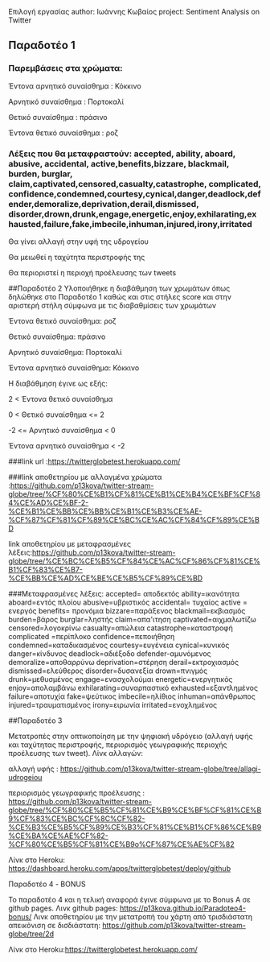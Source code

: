 
Επιλογή εργασίας
author: Ιωάννης Κωβαίος
project: Sentiment Analysis on Twitter
## Παραδοτέο 1

### Παρεμβάσεις στα χρώματα:

Έντονα αρνητικό συναίσθημα : Κόκκινο

Αρνητικό συναίσθημα : Πορτοκαλί

Θετικό συναίσθημα : πράσινο

Έντονα θετικό συναίσθημα : ροζ

### Λέξεις που θα μεταφραστούν: accepted, ability, aboard, abusive, accidental, active,benefits,bizzare, blackmail, burden, burglar, claim,captivated,censored,casualty,catastrophe, complicated, confidence,condemned,courtesy,cynical,danger,deadlock,defender,demoralize,deprivation,derail,dismissed, disorder,drown,drunk,engage,energetic,enjoy,exhilarating,exhausted,failure,fake,imbecile,inhuman,injured,irony,irritated
Θα γίνει αλλαγή στην υφή της υδρογείου

Θα μειωθεί η ταχύτητα περιστροφής της

Θα περιοριστεί η περιοχή προέλευσης των tweets

##Παραδοτέο 2
Υλοποιήθηκε η διαβάθμηση των χρωμάτων όπως δηλώθηκε στο Παραδοτέο 1 καθώς και στις στήλες score και στην αριστερή στήλη
σύμφωνα με τις διαβαθμίσεις των χρωμάτων

Έντονα θετικό συναίσθημα: ροζ

Θετικό συναίσθημα: πράσινο

Αρνητικό συναίσθημα: Πορτοκαλί

Έντονα αρνητικό συναίσθημα: Κόκκινο

Η διαβάθμηση έγινε ως εξής:

2 < Έντονα θετικό συναίσθημα

0 < Θετικό συναίσθημα <= 2

-2 <= Αρνητικό συναίσθημα < 0

Έντονα αρνητικό συναίσθημα < -2


###link url :https://twitterglobetest.herokuapp.com/

###link αποθετηρίου με αλλαγμένα χρώματα :https://github.com/p13kova/twitter-stream-globe/tree/%CF%80%CE%B1%CF%81%CE%B1%CE%B4%CE%BF%CF%84%CE%AD%CE%BF-2-%CE%B1%CE%BB%CE%BB%CE%B1%CE%B3%CE%AE-%CF%87%CF%81%CF%89%CE%BC%CE%AC%CF%84%CF%89%CE%BD

link αποθετηρίου με μεταφρασμένες λέξεις:https://github.com/p13kova/twitter-stream-globe/tree/%CE%BC%CE%B5%CF%84%CE%AC%CF%86%CF%81%CE%B1%CF%83%CE%B7-%CE%BB%CE%AD%CE%BE%CE%B5%CF%89%CE%BD

###Μεταφρασμένες λέξεις:
accepted= αποδεκτός
 ability=ικανότητα
 aboard=εντός πλοίου
 abusive=υβριστικός
 accidental= τυχαίος
 active = ενεργός
benefits= προνόμια
bizzare=παράξενος
 blackmail=εκβιασμός
 burden=βάρος
 burglar=ληστής
 claim=απα'ιτηση
captivated=αιχμαλωτίζω
censored=λογοκρίνω
casualty=απώλεια
catastrophe=καταστροφή
 complicated =περίπλοκο
confidence=πεποιήθηση
condemned=καταδικασμένος
courtesy=ευγένεια
cynical=κυνικός
danger=κίνδυνος
deadlock=αδιέξοδο
defender-αμυνόμενος
demoralize=αποθαρρύνω
deprivation=στέρηση
derail=εκτροχιασμός
dismissed=ελεύθερος
 disorder=δυσανεξία
drown=πνιγμός
drunk=μεθυσμένος
engage=ενασχολούμαι
energetic=ενεργητικός
enjoy=απολαμβάνω
exhilarating=συναρπαστικό
exhausted=εξαντλημένος
failure=αποτυχία
fake=ψεύτικος
imbecile=ηλίθιος
inhuman=απάνθρωπος
injured=τραυματισμένος
irony=ειρωνία
irritated=ενοχλημένος

##Παραδοτέο 3

Μετατροπές στην οπτικοποίηση με την ψηφιακή υδρόγειο (αλλαγή υφής και ταχύτητας περιστροφής, περιορισμός γεωγραφικής περιoχής προέλευσης των tweet).
Λίνκ αλλαγών:

αλλαγή υφής : https://github.com/p13kova/twitter-stream-globe/tree/allagi-udrogeiou

περιορισμός γεωγραφικής προέλευσης : https://github.com/p13kova/twitter-stream-globe/tree/%CF%80%CE%B5%CF%81%CE%B9%CE%BF%CF%81%CE%B9%CF%83%CE%BC%CF%8C%CF%82-%CE%B3%CE%B5%CF%89%CE%B3%CF%81%CE%B1%CF%86%CE%B9%CE%BA%CE%AE%CF%82-%CF%80%CE%B5%CF%81%CE%B9o%CF%87%CE%AE%CF%82

Λίνκ στο Heroku: https://dashboard.heroku.com/apps/twitterglobetest/deploy/github


Παραδοτέο 4 - BONUS 

Το παραδοτέο 4 και η τελική αναφορά έγινε σύμφωνα με το Bonus A σε github pages.
Λινκ github pages: https://p13kova.github.io/Paradoteo4-bonus/
Λινκ αποθετηρίου με την μετατροπή του χάρτη από τρισδιάστατη απεικόνιση  σε δισδιάστατη: https://github.com/p13kova/twitter-stream-globe/tree/2d 

Λίνκ στο Heroku:https://twitterglobetest.herokuapp.com/
